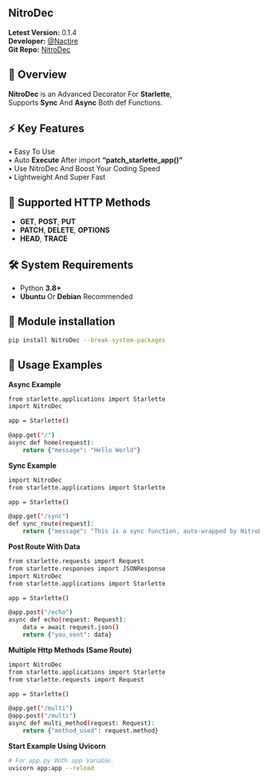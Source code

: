 ## NitroDec

**Letest Version:** 0.1.4  
**Developer:** [@Nactire](https://t.me/Nactire)  
**Git Repo:** [NitroDec](https://github.com/yuvrajmodz/NitroDec)


## 🚀 Overview

**NitroDec** is an Advanced Decorator For **Starlette**,  
Supports **Sync** And **Async** Both def Functions.  


## ⚡ Key Features

• Easy To Use  
• Auto **Execute** After import **“patch_starlette_app()”**  
• Use NitroDec And Boost Your Coding Speed      
• Lightweight And Super Fast  


## 🎲 Supported HTTP Methods

- **GET**, **POST**, **PUT**
- **PATCH**, **DELETE**, **OPTIONS**
- **HEAD**, **TRACE**


## 🛠️ System Requirements

- Python **3.8+**  
- **Ubuntu** Or **Debian** Recommended


## 🌊 Module installation

```bash
pip install NitroDec --break-system-packages
```

## 🧭 Usage Examples

**Async Example**

```bash
from starlette.applications import Starlette
import NitroDec

app = Starlette()

@app.get("/")
async def home(request):
    return {"message": "Hello World"}
```  

**Sync Example**

```bash
import NitroDec
from starlette.applications import Starlette

app = Starlette()

@app.get("/sync")
def sync_route(request):
    return {"message": "This is a sync function, auto-wrapped by NitroDec"}
```

**Post Route With Data**

```bash
from starlette.requests import Request
from starlette.responses import JSONResponse
import NitroDec
from starlette.applications import Starlette

app = Starlette()

@app.post("/echo")
async def echo(request: Request):
    data = await request.json()
    return {"you_sent": data}
```

**Multiple Http Methods (Same Route)**

```bash
import NitroDec
from starlette.applications import Starlette
from starlette.requests import Request

app = Starlette()

@app.get("/multi")
@app.post("/multi")
async def multi_method(request: Request):
    return {"method_used": request.method}
```  


**Start Example Using Uvicorn**

```bash
# 𝘍𝘰𝘳 𝘢𝘱𝘱.𝘱𝘺 𝘞𝘪𝘵𝘩 𝘢𝘱𝘱 𝘝𝘢𝘳𝘪𝘢𝘣𝘭𝘦.
uvicorn app:app --reload
```